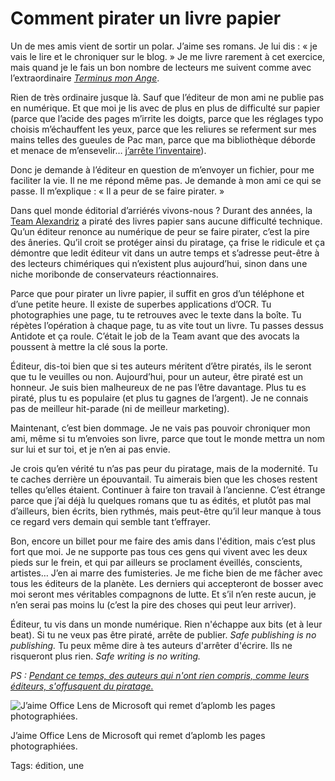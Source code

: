 # Comment pirater un livre papier

Un de mes amis vient de sortir un polar. J’aime ses romans. Je lui dis : « je vais le lire et le chroniquer sur le blog. » Je me livre rarement à cet exercice, mais quand je le fais un bon nombre de lecteurs me suivent comme avec l’extraordinaire [*Terminus mon Ange*](http://blog.tcrouzet.com/2014/02/14/un-ton-neuf-dans-le-polar/).

Rien de très ordinaire jusque là. Sauf que l’éditeur de mon ami ne publie pas en numérique. Et que moi je lis avec de plus en plus de difficulté sur papier (parce que l’acide des pages m’irrite les doigts, parce que les réglages typo choisis m’échauffent les yeux, parce que les reliures se referment sur mes mains telles des gueules de Pac man, parce que ma bibliothèque déborde et menace de m’ensevelir… [j’arrête l’inventaire](http://blog.tcrouzet.com/2014/03/22/pourquoi-jaime-lire-en-numerique/)).

Donc je demande à l’éditeur en question de m’envoyer un fichier, pour me faciliter la vie. Il ne me répond même pas. Je demande à mon ami ce qui se passe. Il m’explique : « Il a peur de se faire pirater. »

Dans quel monde éditorial d’arriérés vivons-nous ? Durant des années, la [Team Alexandriz](https://twitter.com/teamalexandriz) a piraté des livres papier sans aucune difficulté technique. Qu’un éditeur renonce au numérique de peur se faire pirater, c’est la pire des âneries. Qu’il croit se protéger ainsi du piratage, ça frise le ridicule et ça démontre que ledit éditeur vit dans un autre temps et s’adresse peut-être à des lecteurs chimériques qui n’existent plus aujourd’hui, sinon dans une niche moribonde de conservateurs réactionnaires.

Parce que pour pirater un livre papier, il suffit en gros d’un téléphone et d’une petite heure. Il existe de superbes applications d’OCR. Tu photographies une page, tu te retrouves avec le texte dans la boîte. Tu répètes l’opération à chaque page, tu as vite tout un livre. Tu passes dessus Antidote et ça roule. C’était le job de la Team avant que des avocats la poussent à mettre la clé sous la porte.

Éditeur, dis-toi bien que si tes auteurs méritent d’être piratés, ils le seront que tu le veuilles ou non. Aujourd’hui, pour un auteur, être piraté est un honneur. Je suis bien malheureux de ne pas l’être davantage. Plus tu es piraté, plus tu es populaire (et plus tu gagnes de l’argent). Je ne connais pas de meilleur hit-parade (ni de meilleur marketing).

Maintenant, c’est bien dommage. Je ne vais pas pouvoir chroniquer mon ami, même si tu m’envoies son livre, parce que tout le monde mettra un nom sur lui et sur toi, et je n’en ai pas envie.

Je crois qu’en vérité tu n’as pas peur du piratage, mais de la modernité. Tu te caches derrière un épouvantail. Tu aimerais bien que les choses restent telles qu’elles étaient. Continuer à faire ton travail à l’ancienne. C’est étrange parce que j’ai déjà lu quelques romans que tu as édités, et plutôt pas mal d’ailleurs, bien écrits, bien rythmés, mais peut-être qu’il leur manque à tous ce regard vers demain qui semble tant t’effrayer.

Bon, encore un billet pour me faire des amis dans l'édition, mais c’est plus fort que moi. Je ne supporte pas tous ces gens qui vivent avec les deux pieds sur le frein, et qui par ailleurs se proclament éveillés, conscients, artistes… J’en ai marre des fumisteries. Je me fiche bien de me fâcher avec tous les éditeurs de la planète. Les derniers qui accepteront de bosser avec moi seront mes véritables compagnons de lutte. Et s’il n’en reste aucun, je n’en serai pas moins lu (c’est la pire des choses qui peut leur arriver).

Éditeur, tu vis dans un monde numérique. Rien n'échappe aux bits (et à leur beat). Si tu ne veux pas être piraté, arrête de publier. *Safe publishing is no publishing.* Tu peux même dire à tes auteurs d'arrêter d'écrire. Ils ne risqueront plus rien. *Safe writing is no writing.*

*PS : [Pendant ce temps, des auteurs qui n'ont rien compris, comme leurs éditeurs, s'offusquent du piratage.](https://www.actualitte.com/usages/piratage-porter-un-veritable-projet-collectif-sur-le-livre-numerique-56398.htm)*

![J’aime Office Lens de Microsoft qui remet d’aplomb les pages photographiées.](http://blog.tcrouzet.comhttps://tcrouzet.com/images_tc/2015/04/ocr.png)

J’aime Office Lens de Microsoft qui remet d’aplomb les pages photographiées.



Tags: édition, une